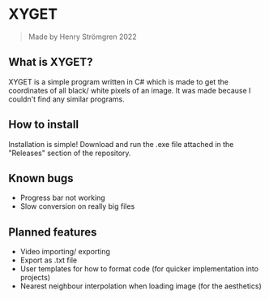 # XYGET
>Made by Henry Strömgren 2022

## What is XYGET?
XYGET is a simple program written in C# which is made to get the coordinates of all black/ white pixels of an image. It was made because I couldn't find any similar programs.

## How to install
Installation is simple! Download and run the .exe file attached in the "Releases" section of the repository.

## Known bugs
- Progress bar not working
- Slow conversion on really big files

## Planned features
- Video importing/ exporting
- Export as .txt file
- User templates for how to format code (for quicker implementation into projects)
- Nearest neighbour interpolation when loading image (for the aesthetics)
